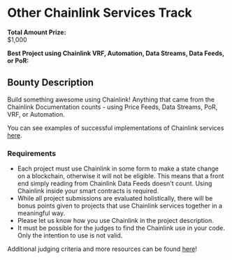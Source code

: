 # Other Chainlink Services Track

**Total Amount Prize:**  
$1,000

**Best Project using Chainlink VRF, Automation, Data Streams, Data Feeds, or PoR:**  

## Bounty Description
Build something awesome using Chainlink! Anything that came from the Chainlink Documentation counts - using Price Feeds, Data Streams, PoR, VRF, or Automation.

You can see examples of successful implementations of Chainlink services [here](https://blog.chain.link/smart-contract-use-cases/).

### Requirements
- Each project must use Chainlink in some form to make a state change on a blockchain, otherwise it will not be eligible. This means that a front end simply reading from Chainlink Data Feeds doesn't count. Using Chainlink inside your smart contracts is required.
- While all project submissions are evaluated holistically, there will be bonus points given to projects that use Chainlink services together in a meaningful way.
- Please let us know how you use Chainlink in the project description.
- It must be possible for the judges to find the Chainlink use in your code. Only the intention to use is not valid.

Additional judging criteria and more resources can be found [here](Judging&Resources.md)!